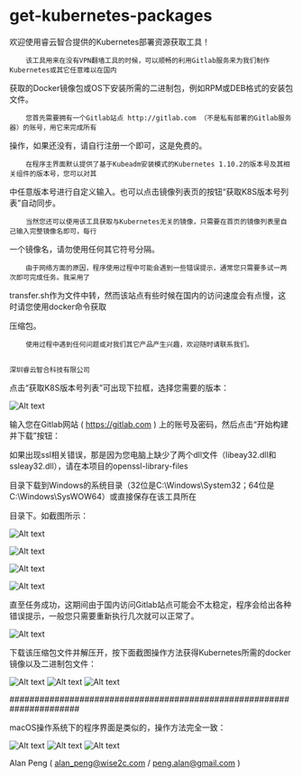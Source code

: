 # get-kubernetes-packages

欢迎使用睿云智合提供的Kubernetes部署资源获取工具！

        该工具用来在没有VPN翻墙工具的时候，可以顺畅的利用Gitlab服务来为我们制作Kubernetes或其它任意难以在国内

获取的Docker镜像包或OS下安装所需的二进制包，例如RPM或DEB格式的安装包文件。

        您首先需要拥有一个Gitlab站点 http://gitlab.com （不是私有部署的Gitlab服务器）的账号，用它来完成所有

操作，如果还没有，请自行注册一个即可，这是免费的。

        在程序主界面默认提供了基于Kubeadm安装模式的Kubernetes 1.10.2的版本号及其相关组件的版本号，您可以对其

中任意版本号进行自定义输入。也可以点击镜像列表页的按钮“获取K8S版本号列表”自动同步。

        当然您还可以使用该工具获取与Kubernetes无关的镜像，只需要在首页的镜像列表里自己输入完整镜像名即可，每行

一个镜像名，请勿使用任何其它符号分隔。

        由于网络方面的原因，程序使用过程中可能会遇到一些错误提示，通常您只需要多试一两次即可完成任务。我采用了

transfer.sh作为文件中转，然而该站点有些时候在国内的访问速度会有点慢，这时请您使用docker命令获取

压缩包。

        使用过程中遇到任何问题或对我们其它产品产生兴趣，欢迎随时请联系我们。

                                                                                深圳睿云智合科技有限公司


点击“获取K8S版本号列表”可出现下拉框，选择您需要的版本：

![Alt text](https://github.com/wise2ck8s/get-kubernetes-packages/raw/master/images/getkubernetespackages01.png)

输入您在Gitlab网站 ( https://gitlab.com ) 上的账号及密码，然后点击“开始构建并下载”按钮：

如果出现ssl相关错误，那是因为您电脑上缺少了两个dll文件（libeay32.dll和ssleay32.dll），请在本项目的openssl-library-files

目录下载到Windows的系统目录（32位是C:\Windows\System32；64位是C:\Windows\SysWOW64）或直接保存在该工具所在

目录下。如截图所示：

![Alt text](https://github.com/wise2ck8s/get-kubernetes-packages/raw/master/images/SSL-Library-01.png)

![Alt text](https://github.com/wise2ck8s/get-kubernetes-packages/raw/master/images/SSL-Library-02.png)

![Alt text](https://github.com/wise2ck8s/get-kubernetes-packages/raw/master/images/SSL-Library-03.png)

![Alt text](https://github.com/wise2ck8s/get-kubernetes-packages/raw/master/images/getkubernetespackages02.png)

直至任务成功，这期间由于国内访问Gitlab站点可能会不太稳定，程序会给出各种错误提示，一般您只需要重新执行几次就可以正常了。

![Alt text](https://github.com/wise2ck8s/get-kubernetes-packages/raw/master/images/getkubernetespackages03.png)

下载该压缩包文件并解压开，按下面截图操作方法获得Kubernetes所需的docker镜像以及二进制包文件：

![Alt text](https://github.com/wise2ck8s/get-kubernetes-packages/raw/master/images/getkubernetespackages04.png)
![Alt text](https://github.com/wise2ck8s/get-kubernetes-packages/raw/master/images/how%20to%20get%20the%20deb%20or%20rpm%20files.png)
![Alt text](https://github.com/wise2ck8s/get-kubernetes-packages/raw/master/images/how%20to%20load%20images.png)

######################################################################

macOS操作系统下的程序界面是类似的，操作方法完全一致：

![Alt text](https://github.com/wise2ck8s/get-kubernetes-packages/raw/master/images/macOS01.png)
![Alt text](https://github.com/wise2ck8s/get-kubernetes-packages/raw/master/images/macOS02.png)
![Alt text](https://github.com/wise2ck8s/get-kubernetes-packages/raw/master/images/macOS03.png)

Alan Peng ( alan_peng@wise2c.com / peng.alan@gmail.com )
